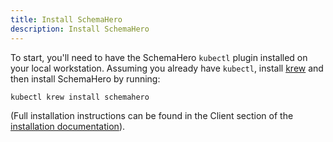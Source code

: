 ```yaml
---
title: Install SchemaHero
description: Install SchemaHero
---
```


To start, you'll need to have the SchemaHero `kubectl` plugin installed on your local workstation.
Assuming you already have `kubectl`, install [krew](https://krew.dev) and then install SchemaHero by running:

```shell
kubectl krew install schemahero
```

(Full installation instructions can be found in the Client section of the [installation documentation](/docs/installing/kubectl/#client)).

